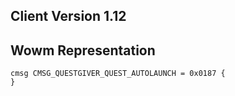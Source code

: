 ## Client Version 1.12

## Wowm Representation
```rust,ignore
cmsg CMSG_QUESTGIVER_QUEST_AUTOLAUNCH = 0x0187 {
}

```
